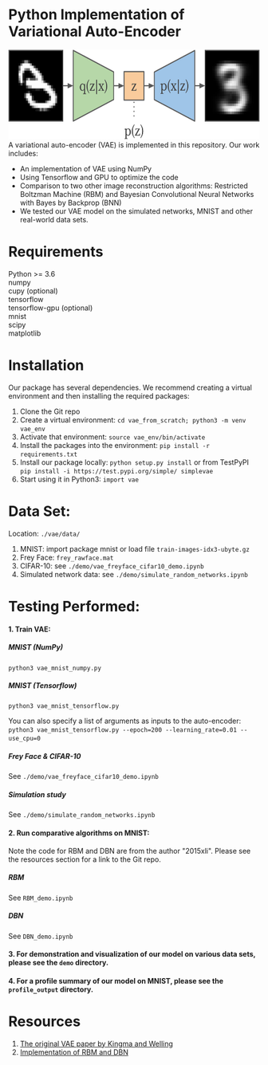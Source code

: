 # Python Implementation of Variational Auto-Encoder

<img src="https://github.com/yizi0511/sta_663_vae/blob/master/demo/vae.png" width="1000" height="180">
A variational auto-encoder (VAE) is implemented in this repository. Our work includes:

- An implementation of VAE using NumPy
- Using Tensorflow and GPU to optimize the code
- Comparison to two other image reconstruction algorithms: Restricted Boltzman Machine (RBM) and Bayesian Convolutional Neural Networks with Bayes by Backprop (BNN)
- We tested our VAE model on the simulated networks, MNIST and other real-world data sets.

# Requirements
Python >= 3.6 <br/>
numpy <br/>
cupy (optional) <br/>
tensorflow <br/>
tensorflow-gpu (optional) <br/>
mnist <br/>
scipy <br/>
matplotlib <br/>

# Installation

Our package has several dependencies. We recommend creating a virtual environment and then installing the required packages:

1. Clone the Git repo
2. Create a virtual environment: ```cd vae_from_scratch; python3 -m venv vae_env```
3. Activate that environment: ```source vae_env/bin/activate```
4. Install the packages into the environment: ```pip install -r requirements.txt```
5. Install our package locally: ```python setup.py install``` or from TestPyPI <br/>
`pip install -i https://test.pypi.org/simple/ simplevae`
6. Start using it in Python3: `import vae`

# Data Set:

Location: `./vae/data/` <br/>
1. MNIST: import package mnist or load file `train-images-idx3-ubyte.gz`
2. Frey Face: ```frey_rawface.mat```
3. CIFAR-10: see `./demo/vae_freyface_cifar10_demo.ipynb`
4. Simulated network data: see ```./demo/simulate_random_networks.ipynb```


# Testing Performed:

#### 1. Train VAE: <br/>

##### MNIST (NumPy)
```python3 vae_mnist_numpy.py``` <br/>
##### MNIST (Tensorflow)
```python3 vae_mnist_tensorflow.py``` <br/>

You can also specify a list of arguments as inputs to the auto-encoder: <br/>
```python3 vae_mnist_tensorflow.py --epoch=200 --learning_rate=0.01 --use_cpu=0``` <br/>

##### Frey Face & CIFAR-10 
See `./demo/vae_freyface_cifar10_demo.ipynb` <br/>
##### Simulation study
See ```./demo/simulate_random_networks.ipynb```


#### 2. Run comparative algorithms on MNIST: <br/>

Note the code for RBM and DBN are from the author "2015xli". Please see the resources section for a link to the Git repo.

##### RBM 
See `RBM_demo.ipynb` <br/>

##### DBN
See `DBN_demo.ipynb` <br/>

#### 3. For demonstration and visualization of our model on various data sets, please see the ```demo``` directory. 

#### 4. For a profile summary of our model on MNIST, please see the ```profile_output``` directory. 


# Resources

1. [The original VAE paper by Kingma and Welling](https://arxiv.org/abs/1312.6114)
2. [Implementation of RBM and DBN](https://github.com/2015xli/DBN)

